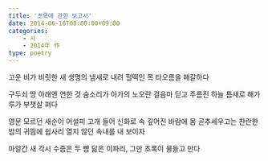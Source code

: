 ```yaml
---
title: '초록에 관한 보고서'
date: 2014-06-16T00:00:00+09:00
categories: 
    - 시
    - 2014年 作
type: poetry
---
```


고운 비가
비릿한 새 생명의
냄새로 내려
헐떡인 목 타오름을 해갈하다

구두쇠 땅 아래엔
연한 것 숨소리가
아가의 노오란 걸음마 딛고
주름진 하늘 틈새로
해가루가 부챗살 펴다

영문 모르던 새순이
어설피 고개 들어
신화로 속 깊어진 바람에
몸 곧추세우고는
찬란한 밤의 귀띔에
쉽사리 열지 않던 속내를 내 보이자

마알간 새 각시 수줍은 두 뺨 닮은
이파리,
그만 초록이 물들고 만다
